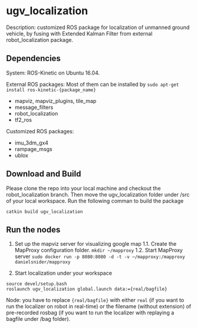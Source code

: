 # ugv_localization

Description: customized ROS package for localization of unmanned ground vehicle, by fusing with Extended Kalman Filter from external robot_localization package. 

## Dependencies
System: ROS-Kinetic on Ubuntu 16.04. 

External ROS packages: Most of them can be installed by
```sudo apt-get install ros-kinetic-{package_name}```

*  mapviz, mapviz_plugins, tile_map
*  message_filters 
*  robot_localization
*  tf2_ros

Customized ROS packages:

*  imu_3dm_gx4
*  rampage_msgs 
*  ublox

## Download and Build

Please clone the repo into your local machine and checkout the robot_localization branch.
Then move the ugv_localization folder under /src of your local workspace.
Run the following comman to build the package 
```
catkin build ugv_localization
```

## Run the nodes

1. Set up the mapviz server for visualizing google map
1.1. Create the MapProxy configuration folder.
```mkdir ~/mapproxy```
1.2. Start MapProxy server
```sudo docker run -p 8080:8080 -d -t -v ~/mapproxy:/mapproxy danielsnider/mapproxy```

2. Start localization under your workspace
```
source devel/setup.bash
roslaunch ugv_localization global.launch data:={real/bagfile} 
```

Node: you have to replace ```{real/bagfile}``` with either ```real``` (if you want to run the localizer on robot in real-time) or the filename (without extension) of pre-recorded rosbag (if you want to run the localizer with replaying a bagfile under /bag folder).
